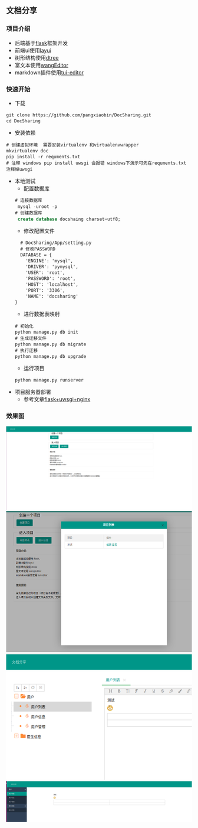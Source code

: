 ## 文档分享
### 项目介绍
- 后端基于[flask](https://github.com/pallets/flask)框架开发
- 前端ui使用[layui](https://www.layui.com/doc/element/color.html)
- 树形结构使用[dtree](http://www.wisdomelon.com/DTreeHelper/)
- 富文本使用[wangEditor](https://github.com/wangfupeng1988/wangEditor)
- markdown插件使用[tui-editor](https://github.com/nhn/tui.editor)
### 快速开始
 - 下载 
 ```shell
git clone https://github.com/pangxiaobin/DocSharing.git 
cd DocSharing
``` 
- 安装依赖
```shell
# 创建虚拟环境  需要安装virtualenv 和virtualenvwrapper
mkvirtualenv doc
pip install -r requments.txt
# 注释 windows pip install uwsgi 会报错 windows下演示可先在requments.txt 注释掉uwsgi
```
- 本地测试
    - 配置数据库
    ```sql
    # 连接数据库
     mysql -uroot -p
    # 创建数据库
     create database docshaing charset=utf8;
    ```
    - 修改配置文件
    ```
      # DocSharing/App/setting.py
      # 修改PASSWORD
      DATABASE = {
        'ENGINE': 'mysql',
        'DRIVER': 'pymysql',
        'USER': 'root',
        'PASSWORD': 'root',
        'HOST': 'localhost',
        'PORT': '3306',
        'NAME': 'docsharing'
    }
    ```
   - 进行数据表映射
   ```shell
   # 初始化
   python manage.py db init
   # 生成迁移文件
   python manage.py db migrate 
   # 执行迁移
   python manage.py db upgrade
   ```
   - 运行项目
   ```shell
   python manage.py runserver
   ```
- 项目服务器部署
   - 参考文章[flask+uwsgi+nginx](https://juejin.im/post/5ccd3695f265da03587c0d9d)
   
### 效果图

 ![首页](https://github.com/pangxiaobin/DocSharing/blob/master/images/home.png) 
 ![项目列表页](https://github.com/pangxiaobin/DocSharing/blob/master/images/project_list.png) 
 ![项目编辑页](https://github.com/pangxiaobin/DocSharing/blob/master/images/project_edit.png) 
 ![项目详情展示页](https://github.com/pangxiaobin/DocSharing/blob/master/images/project_show.png) 
   